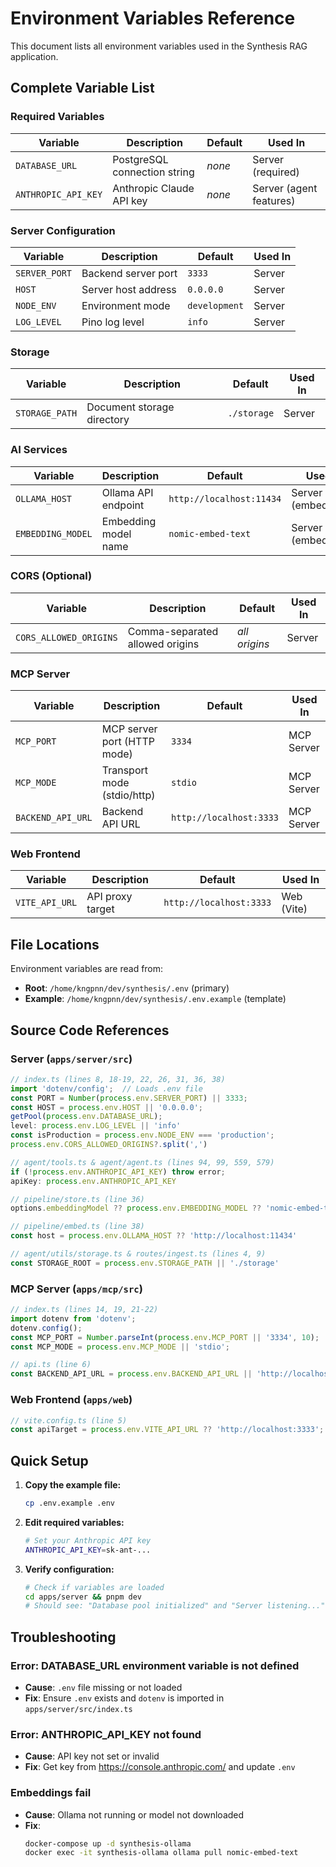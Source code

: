 # Environment Variables Reference

This document lists all environment variables used in the Synthesis RAG application.

## Complete Variable List

### Required Variables

| Variable | Description | Default | Used In |
|----------|-------------|---------|---------|
| `DATABASE_URL` | PostgreSQL connection string | *none* | Server (required) |
| `ANTHROPIC_API_KEY` | Anthropic Claude API key | *none* | Server (agent features) |

### Server Configuration

| Variable | Description | Default | Used In |
|----------|-------------|---------|---------|
| `SERVER_PORT` | Backend server port | `3333` | Server |
| `HOST` | Server host address | `0.0.0.0` | Server |
| `NODE_ENV` | Environment mode | `development` | Server |
| `LOG_LEVEL` | Pino log level | `info` | Server |

### Storage

| Variable | Description | Default | Used In |
|----------|-------------|---------|---------|
| `STORAGE_PATH` | Document storage directory | `./storage` | Server |

### AI Services

| Variable | Description | Default | Used In |
|----------|-------------|---------|---------|
| `OLLAMA_HOST` | Ollama API endpoint | `http://localhost:11434` | Server (embeddings) |
| `EMBEDDING_MODEL` | Embedding model name | `nomic-embed-text` | Server (embeddings) |

### CORS (Optional)

| Variable | Description | Default | Used In |
|----------|-------------|---------|---------|
| `CORS_ALLOWED_ORIGINS` | Comma-separated allowed origins | *all origins* | Server |

### MCP Server

| Variable | Description | Default | Used In |
|----------|-------------|---------|---------|
| `MCP_PORT` | MCP server port (HTTP mode) | `3334` | MCP Server |
| `MCP_MODE` | Transport mode (stdio/http) | `stdio` | MCP Server |
| `BACKEND_API_URL` | Backend API URL | `http://localhost:3333` | MCP Server |

### Web Frontend

| Variable | Description | Default | Used In |
|----------|-------------|---------|---------|
| `VITE_API_URL` | API proxy target | `http://localhost:3333` | Web (Vite) |

## File Locations

Environment variables are read from:
- **Root**: `/home/kngpnn/dev/synthesis/.env` (primary)
- **Example**: `/home/kngpnn/dev/synthesis/.env.example` (template)

## Source Code References

### Server (`apps/server/src`)
```typescript
// index.ts (lines 8, 18-19, 22, 26, 31, 36, 38)
import 'dotenv/config';  // Loads .env file
const PORT = Number(process.env.SERVER_PORT) || 3333;
const HOST = process.env.HOST || '0.0.0.0';
getPool(process.env.DATABASE_URL);
level: process.env.LOG_LEVEL || 'info'
const isProduction = process.env.NODE_ENV === 'production';
process.env.CORS_ALLOWED_ORIGINS?.split(',')

// agent/tools.ts & agent/agent.ts (lines 94, 99, 559, 579)
if (!process.env.ANTHROPIC_API_KEY) throw error;
apiKey: process.env.ANTHROPIC_API_KEY

// pipeline/store.ts (line 36)
options.embeddingModel ?? process.env.EMBEDDING_MODEL ?? 'nomic-embed-text'

// pipeline/embed.ts (line 38)
const host = process.env.OLLAMA_HOST ?? 'http://localhost:11434'

// agent/utils/storage.ts & routes/ingest.ts (lines 4, 9)
const STORAGE_ROOT = process.env.STORAGE_PATH || './storage'
```

### MCP Server (`apps/mcp/src`)
```typescript
// index.ts (lines 14, 19, 21-22)
import dotenv from 'dotenv';
dotenv.config();
const MCP_PORT = Number.parseInt(process.env.MCP_PORT || '3334', 10);
const MCP_MODE = process.env.MCP_MODE || 'stdio';

// api.ts (line 6)
const BACKEND_API_URL = process.env.BACKEND_API_URL || 'http://localhost:3333';
```

### Web Frontend (`apps/web`)
```typescript
// vite.config.ts (line 5)
const apiTarget = process.env.VITE_API_URL ?? 'http://localhost:3333';
```

## Quick Setup

1. **Copy the example file:**
   ```bash
   cp .env.example .env
   ```

2. **Edit required variables:**
   ```bash
   # Set your Anthropic API key
   ANTHROPIC_API_KEY=sk-ant-...
   ```

3. **Verify configuration:**
   ```bash
   # Check if variables are loaded
   cd apps/server && pnpm dev
   # Should see: "Database pool initialized" and "Server listening..."
   ```

## Troubleshooting

### Error: DATABASE_URL environment variable is not defined
- **Cause**: `.env` file missing or not loaded
- **Fix**: Ensure `.env` exists and `dotenv` is imported in `apps/server/src/index.ts`

### Error: ANTHROPIC_API_KEY not found
- **Cause**: API key not set or invalid
- **Fix**: Get key from https://console.anthropic.com/ and update `.env`

### Embeddings fail
- **Cause**: Ollama not running or model not downloaded
- **Fix**: 
  ```bash
  docker-compose up -d synthesis-ollama
  docker exec -it synthesis-ollama ollama pull nomic-embed-text
  ```
